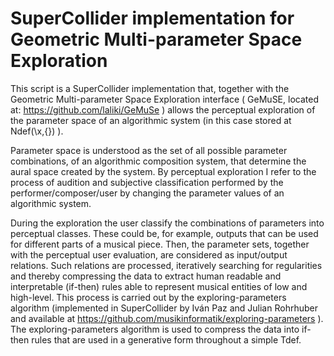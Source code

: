 
# SuperCollider implementation for Geometric Multi-parameter Space Exploration

This script is a SuperCollider implementation that, together with the Geometric Multi-parameter Space Exploration interface ( GeMuSE, located at: https://github.com/laliki/GeMuSe ) allows the perceptual exploration of the parameter space of an algorithmic system (in this case stored at Ndef(\x,{}) ).

Parameter space is understood as the set of all possible parameter combinations, of an algorithmic composition system, that determine the aural space created by the system.
By perceptual exploration I refer to the process of audition and subjective classification performed by the performer/composer/user by changing the parameter values of an algorithmic system.

During the exploration the user classify the combinations of parameters into perceptual classes. These could be, for example, outputs that can be used for different parts of a musical piece. Then, the parameter sets, together with the perceptual user evaluation, are considered as input/output relations. Such relations are processed, iteratively searching for regularities and thereby compressing the data to extract human readable and interpretable (if-then) rules able to represent musical entities of low and high-level. This process is carried out by the exploring-parameters algorithm (implemented in SuperCollider by Iván Paz and Julian Rohrhuber and available at https://github.com/musikinformatik/exploring-parameters ).
The exploring-parameters algorithm is used to compress the data into if-then rules that are used in a generative form throughout a simple Tdef.